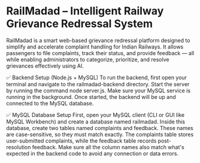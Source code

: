  # RailMadad – Intelligent Railway Grievance Redressal System

 RailMadad is a smart web-based grievance redressal platform designed to simplify and accelerate complaint handling for Indian Railways. It allows passengers to file complaints, track their status, and provide feedback — all while enabling administrators to categorize, prioritize, and resolve grievances effectively using AI.


 ✅ Backend Setup (Node.js + MySQL)
To run the backend, first open your terminal and navigate to the railmadad-backend directory. Start the server by running the command node server.js. Make sure your MySQL service is running in the background. Once started, the backend will be up and connected to the MySQL database.

✅ MySQL Database Setup
First, open your MySQL client (CLI or GUI like MySQL Workbench) and create a database named railmadad. Inside this database, create two tables named complaints and feedback. These names are case-sensitive, so they must match exactly. The complaints table stores user-submitted complaints, while the feedback table records post-resolution feedback. Make sure all the column names also match what's expected in the backend code to avoid any connection or data errors.

